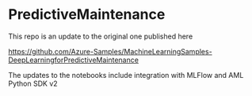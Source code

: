 # PredictiveMaintenance
 
 This repo is an update to the original one published here 
 
 https://github.com/Azure-Samples/MachineLearningSamples-DeepLearningforPredictiveMaintenance
 
 The updates to the notebooks include integration with MLFlow and AML Python SDK v2
